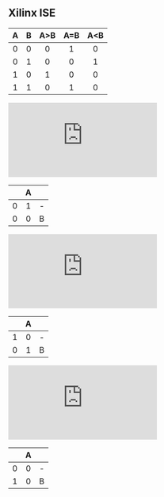 ## Xilinx ISE


| **A** | **B** | **A>B** | **A=B** | **A<B** |
| :-: | :-: | :-: | :-: | :-: |
| 0 | 0 | 0 | 1 | 0 |
| 0 | 1 | 0 | 0 | 1 |
| 1 | 0 | 1 | 0 | 0 |
| 1 | 1 | 0 | 1 | 0 |


![equation](https://latex.codecogs.com/gif.latex?y_%7BA%3EB%7D%5E%7BSoP%7D%3DA%5Ctimes%20%5Coverline%7BB%7D)

|  | A |  |
| :-: | :-: | :-: |
| 0 | 1 | - |
| 0 | 0 | B |


![equation](https://latex.codecogs.com/gif.latex?y_%7BA%3DB%7D%5E%7BSoP%7D%3D%28%5Coverline%7BA%7D%5Ctimes%20%5Coverline%7BB%7D%29&plus;%28A%5Ctimes%20B%29)

|  | A |  |
| :-: | :-: | :-: |
| 1 | 0 | - |
| 0 | 1 | B |


![equation](https://latex.codecogs.com/gif.latex?y_%7BA%3CB%7D%5E%7BPoS%7D%3D%28A&plus;B%29%5Ctimes%20%28%5Coverline%7BA%7D&plus;B%29%5Ctimes%28%5Coverline%7BA%7D&plus;%5Coverline%7BB%7D%29)

|  | A |  |
| :-: | :-: | :-: |
| 0 | 0 | - |
| 1 | 0 | B |



